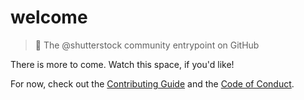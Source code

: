 # welcome

> 👋 The @shutterstock community entrypoint on GitHub

There is more to come. Watch this space, if you'd like!

For now, check out the [Contributing Guide](CONTRIBUTING.md) and the [Code of Conduct](CODE_OF_CONDUCT.md).
